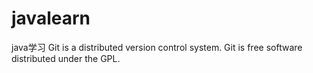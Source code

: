 # javalearn
java学习
Git is a distributed version control system.
Git is free software distributed under the GPL.